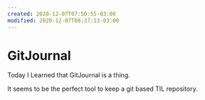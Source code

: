 ```yaml
---
created: 2020-12-07T07:50:55-03:00
modified: 2020-12-07T08:37:13-03:00
---
```


# GitJournal

Today I Learned that GitJournal is a thing.

It seems to be the perfect tool to keep a git based TIL repository.